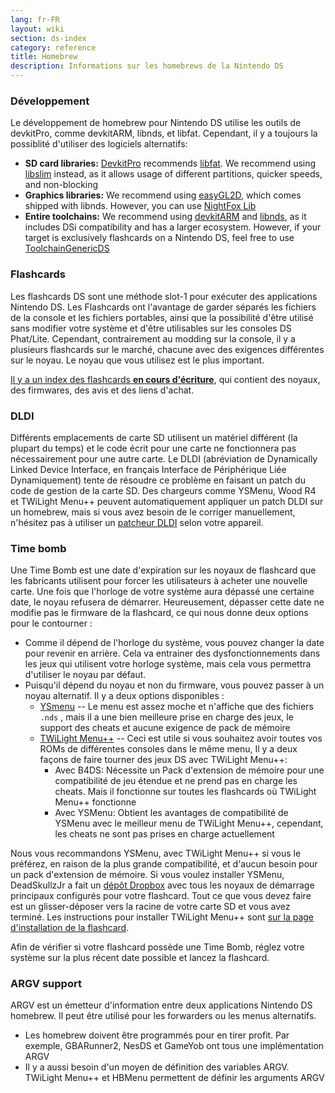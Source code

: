 ```yaml
---
lang: fr-FR
layout: wiki
section: ds-index
category: reference
title: Homebrew
description: Informations sur les homebrews de la Nintendo DS
---
```


### Développement

Le développement de homebrew pour Nintendo DS utilise les outils de devkitPro, comme devkitARM, libnds, et libfat. Cependant, il y a toujours la possiblité d'utiliser des logiciels alternatifs:

- **SD card libraries:** [DevkitPro](https://devkitpro.org/) recommends [libfat](https://github.com/devkitPro/libfat). We recommend using [libslim](https://github.com/DS-Homebrew/libslim/) instead, as it allows usage of different partitions, quicker speeds, and non-blocking
- **Graphics libraries:** We recommend using [easyGL2D](http://rel.phatcode.net/junk.php?id=117), which comes shipped with libnds. However, you can use [NightFox Lib](https://github.com/knightfox75/nds_nflib)
- **Entire toolchains:** We recommend using [devkitARM](https://devkitpro.org/wiki/Getting_Started) and [libnds](https://libnds.devkitpro.org/), as it includes DSi compatibility and has a larger ecosystem. However, if your target is exclusively flashcards on a Nintendo DS, feel free to use [ToolchainGenericDS](https://bitbucket.org/Coto88/toolchaingenericds)

### Flashcards

Les flashcards DS sont une méthode slot-1 pour exécuter des applications Nintendo DS. Les Flashcards ont l'avantage de garder séparés les fichiers de la console et les fichiers portables, ainsi que la possibilité d'être utilisé sans modifier votre système et d'être utilisables sur les consoles DS Phat/Lite. Cependant, contrairement au modding sur la console, il y a plusieurs flashcards sur le marché, chacune avec des exigences différentes sur le noyau. Le noyau que vous utilisez est le plus important.

[Il y a un index des flashcards **en cours d'écriture**](https://nightyoshi370.github.io/mm-github-pages-starter/), qui contient des noyaux, des firmwares, des avis et des liens d'achat.

### DLDI

Différents emplacements de carte SD utilisent un matériel différent (la plupart du temps) et le code écrit pour une carte ne fonctionnera pas nécessairement pour une autre carte. Le DLDI (abréviation de Dynamically Linked Device Interface, en français Interface de Périphérique Liée Dynamiquement) tente de résoudre ce problème en faisant un patch du code de gestion de la carte SD. Des chargeurs comme YSMenu, Wood R4 et TWiLight Menu++ peuvent automatiquement appliquer un patch DLDI sur un homebrew, mais si vous avez besoin de le corriger manuellement, n'hésitez pas à utiliser un [patcheur DLDI](https://www.chishm.com/DLDI#tools) selon votre appareil.

### Time bomb

Une Time Bomb est une date d'expiration sur les noyaux de flashcard que les fabricants utilisent pour forcer les utilisateurs à acheter une nouvelle carte. Une fois que l'horloge de votre système aura dépassé une certaine date, le noyau refusera de démarrer. Heureusement, dépasser cette date ne modifie pas le firmware de la flashcard, ce qui nous donne deux options pour le contourner :

- Comme il dépend de l'horloge du système, vous pouvez changer la date pour revenir en arrière. Cela va entrainer des dysfonctionnements dans les jeux qui utilisent votre horloge système, mais cela vous permettra d'utiliser le noyau par défaut.
- Puisqu'il dépend du noyau et non du firmware, vous pouvez passer à un noyau alternatif. Il y a deux options disponibles :
   - [YSmenu](https://gbatemp.net/threads/retrogamefan-updates-releases.267243/) -- Le menu est assez moche et n'affiche que des fichiers `.nds` , mais il a une bien meilleure prise en charge des jeux, le support des cheats et aucune exigence de pack de mémoire
   - [TWiLight Menu++](https://github.com/DS-Homebrew/TWiLightMenu) -- Ceci est utile si vous souhaitez avoir toutes vos ROMs de différentes consoles dans le même menu, Il y a deux façons de faire tourner des jeux DS avec TWiLight Menu++:
      - Avec B4DS: Nécessite un Pack d'extension de mémoire pour une compatibilité de jeu étendue et ne prend pas en charge les cheats. Mais il fonctionne sur toutes les flashcards où TWiLight Menu++ fonctionne
      - Avec YSMenu: Obtient les avantages de compatibilité de YSMenu avec le meilleur menu de TWiLight Menu++, cependant, les cheats ne sont pas prises en charge actuellement

Nous vous recommandons YSMenu, avec TWiLight Menu++ si vous le préférez, en raison de la plus grande compatibilité, et d'aucun besoin pour un pack d'extension de mémoire. Si vous voulez installer YSMenu, DeadSkullzJr a fait un [dépôt Dropbox](https://www.dropbox.com/sh/egadrhxj8gimu5t/AACv2KqWmeXEHkxoYRluobxha?dl=0) avec tous les noyaux de démarrage principaux configurés pour votre flashcard. Tout ce que vous devez faire est un glisser-déposer vers la racine de votre carte SD et vous avez terminé. Les instructions pour installer TWiLight Menu++ sont [sur la page d'installation de la flashcard](../twilightmenu/installing-flashcard).

Afin de vérifier si votre flashcard possède une Time Bomb, réglez votre système sur la plus récent date possible et lancez la flashcard.

### ARGV support
ARGV est un émetteur d'information entre deux applications Nintendo DS homebrew. Il peut être utilisé pour les forwarders ou les menus alternatifs.

- Les homebrew doivent être programmés pour en tirer profit. Par exemple, GBARunner2, NesDS et GameYob ont tous une implémentation ARGV
- Il y a aussi besoin d'un moyen de définition des variables ARGV. TWiLight Menu++ et HBMenu permettent de définir les arguments ARGV

